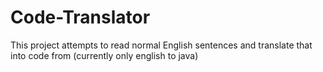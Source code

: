 # Code-Translator
This project attempts to read normal English sentences and translate that into code from (currently only english to java)
